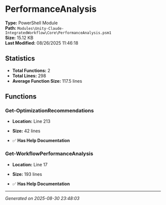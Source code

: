 # PerformanceAnalysis

**Type:** PowerShell Module  
**Path:** `Modules\Unity-Claude-IntegratedWorkflow\Core\PerformanceAnalysis.psm1`  
**Size:** 15.12 KB  
**Last Modified:** 08/26/2025 11:46:18  

## Statistics

- **Total Functions:** 2
- **Total Lines:** 298
- **Average Function Size:** 117.5 lines

## Functions


### Get-OptimizationRecommendations

- **Location:** Line 213
- **Size:** 42 lines

- ✅ **Has Help Documentation** 
### Get-WorkflowPerformanceAnalysis

- **Location:** Line 17
- **Size:** 193 lines

- ✅ **Has Help Documentation**

---
*Generated on 2025-08-30 23:48:03*
